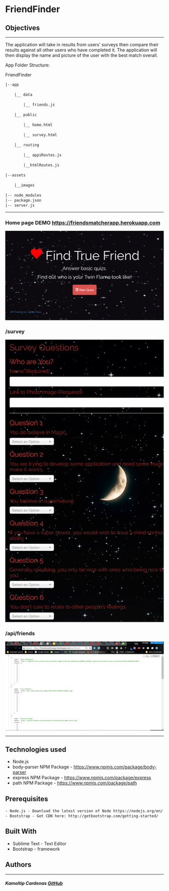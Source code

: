 # FriendFinder

## Objectives
***


The application will take in results from users' surveys then compare their results against all other users who have completed it. The application will then display the name and picture of the user with the best match overall.

App Folder Structure:

 FriendFinder

 	|--app

 		|__ data

 			|__ friends.js

 		|__ public

 			|__ home.html

 			|__ survey.html

 		|__ routing

 			|__ appiRoutes.js

 			|__htmlRoutes.js

 	|--assets

 		|__images

 	|-- node_modules
 	|-- package.json
 	|-- server.js

***

### Home page DEMO https://friendsmatcherapp.herokuapp.com
 
![home](/assets/images/f-homepage.png)

### /survey
 
![survey](/assets/images/f-survey.png)

### /api/friends
 
![api](/assets/images/f-api.png)

***

## Technologies used
- Node.js
- body-parser NPM Package - https://www.npmjs.com/package/body-parser
- express NPM Package - https://www.npmjs.com/package/express
- path NPM Package - https://www.npmjs.com/package/path

## Prerequisites

```
- Node.js - Download the latest version of Node https://nodejs.org/en/
- Bootstrap - Get CDN here: http://getbootstrap.com/getting-started/
```

## Built With

* Sublime Text - Text Editor
* Bootstrap - framework

## Authors
***

##### Kamoltip Cardenas [GitHub](https://github.com/kamoltip)


